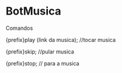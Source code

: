 # BotMusica

Comandos

{prefix}play (link da musica);
//tocar musica

{prefix}skip;
//pular musica

{prefix}stop;
// para a musica 
